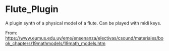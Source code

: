 # Flute_Plugin
A plugin synth of a physical model of a flute. Can be played with midi keys. 

From: https://www.eumus.edu.uy/eme/ensenanza/electivas/csound/materiales/book_chapters/19mathmodels/19math_models.htm
